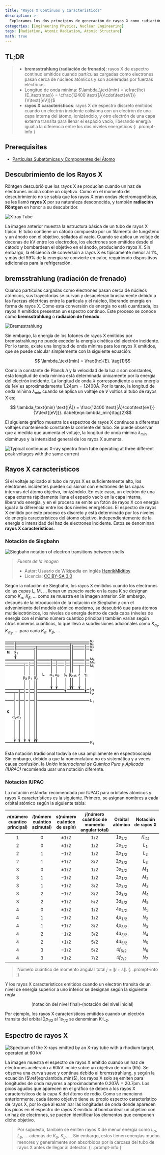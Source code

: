 ```yaml
---
title: "Rayos X Continuos y Característicos"
description: >-
  Exploramos los dos principios de generación de rayos X como radiación atómica, y las características respectivas de la radiación de frenado y los rayos X característicos.
categories: [Engineering Physics, Nuclear Engineering]
tags: [Radiation, Atomic Radiation, Atomic Structure]
math: true
---
```


## TL;DR
> - **bremsstrahlung (radiación de frenado)**: rayos X de espectro continuo emitidos cuando partículas cargadas como electrones pasan cerca de núcleos atómicos y son aceleradas por fuerzas eléctricas
> - Longitud de onda mínima: $\lambda_\text{min} = \cfrac{hc}{E_\text{max}} = \cfrac{12400 \text{[Å}\cdot\text{eV]}}{V\text{[eV]}}$
> - **rayos X característicos**: rayos X de espectro discreto emitidos cuando un electrón incidente colisiona con un electrón de una capa interna del átomo, ionizándolo, y otro electrón de una capa externa transita para llenar el espacio vacío, liberando energía igual a la diferencia entre los dos niveles energéticos
{: .prompt-info }

## Prerequisites
- [Partículas Subatómicas y Componentes del Átomo](/posts/constituents-of-an-atom/)

## Descubrimiento de los Rayos X
Röntgen descubrió que los rayos X se producían cuando un haz de electrones incidía sobre un objetivo. Como en el momento del descubrimiento no se sabía que los rayos X eran ondas electromagnéticas, se les llamó **rayos X** por su naturaleza desconocida, y también **radiación Röntgen** en honor a su descubridor.

![X-ray Tube](https://upload.wikimedia.org/wikipedia/commons/7/72/WaterCooledXrayTube.svg)

La imagen anterior muestra la estructura básica de un tubo de rayos X típico. El tubo contiene un cátodo compuesto por un filamento de tungsteno y un ánodo con el objetivo, sellados al vacío. Cuando se aplica un voltaje de decenas de kV entre los electrodos, los electrones son emitidos desde el cátodo y bombardean el objetivo en el ánodo, produciendo rayos X. Sin embargo, la eficiencia de conversión a rayos X es típicamente menor al 1%, y más del 99% de la energía se convierte en calor, requiriendo dispositivos adicionales para la refrigeración.

## bremsstrahlung (radiación de frenado)
Cuando partículas cargadas como electrones pasan cerca de núcleos atómicos, sus trayectorias se curvan y desaceleran bruscamente debido a las fuerzas eléctricas entre la partícula y el núcleo, liberando energía en forma de rayos X. Como esta conversión de energía no está cuantizada, los rayos X emitidos presentan un espectro continuo. Este proceso se conoce como **bremsstrahlung** o **radiación de frenado**.

![Bremsstrahlung](https://upload.wikimedia.org/wikipedia/commons/1/1e/Bremsstrahlung.svg)

Sin embargo, la energía de los fotones de rayos X emitidos por bremsstrahlung no puede exceder la energía cinética del electrón incidente. Por lo tanto, existe una longitud de onda mínima para los rayos X emitidos, que se puede calcular simplemente con la siguiente ecuación:

$$ \lambda_\text{min} = \frac{hc}{E}. \tag{1}$$

Como la constante de Planck $h$ y la velocidad de la luz $c$ son constantes, esta longitud de onda mínima está determinada únicamente por la energía del electrón incidente. La longitud de onda $\lambda$ correspondiente a una energía de $1\text{eV}$ es aproximadamente $1.24 \mu\text{m}=12400\text{Å}$. Por lo tanto, la longitud de onda mínima $\lambda_\text{min}$ cuando se aplica un voltaje de $V$ voltios al tubo de rayos X es:

$$ \lambda_\text{min} \text{[Å]} = \frac{12400 \text{[Å}\cdot\text{eV]}}{V\text{[eV]}}. \label{eqn:lambda_min}\tag{2}$$

El siguiente gráfico muestra los espectros de rayos X continuos a diferentes voltajes manteniendo constante la corriente del tubo. Se puede observar que a medida que aumenta el voltaje, la longitud de onda mínima $\lambda_{\text{min}}$ disminuye y la intensidad general de los rayos X aumenta.

![Typical continuous X-ray spectra from tube operating
at three different peak voltages with the same current](/assets/img/continuous-and-characteristic-x-rays/bremsstrahlung.png)

## Rayos X característicos
Si el voltaje aplicado al tubo de rayos X es suficientemente alto, los electrones incidentes pueden colisionar con electrones de las capas internas del átomo objetivo, ionizándolo. En este caso, un electrón de una capa externa rápidamente llena el espacio vacío en la capa interna, liberando energía, y en el proceso se emite un fotón de rayos X con energía igual a la diferencia entre los dos niveles energéticos. El espectro de rayos X emitido por este proceso es discreto y está determinado por los niveles de energía característicos del átomo objetivo, independientemente de la energía o intensidad del haz de electrones incidente. Estos se denominan **rayos X característicos**.

### Notación de Siegbahn

![Siegbahn notation of electron transitions between shells](https://upload.wikimedia.org/wikipedia/commons/f/f6/CharacteristicRadiation.svg)
> *Fuente de la imagen*
> - Autor: Usuario de Wikipedia en inglés [HenrikMidtiby](https://en.wikipedia.org/wiki/User:HenrikMidtiby)
> - Licencia: [CC BY-SA 3.0](https://creativecommons.org/licenses/by-sa/3.0/)

Según la notación de Siegbahn, los rayos X emitidos cuando los electrones de las capas L, M, ... llenan un espacio vacío en la capa K se designan como $K_\alpha$, $K_\beta$, ... como se muestra en la imagen anterior. Sin embargo, después de la introducción de la notación de Siegbahn y con el advenimiento del modelo atómico moderno, se descubrió que para átomos multielectrónicos, los niveles de energía dentro de cada capa (niveles de energía con el mismo número cuántico principal) también varían según otros números cuánticos, lo que llevó a subdivisiones adicionales como $K_{\alpha_1}$, $K_{\alpha_2}$, ... para cada $K_\alpha$, $K_\beta$, ...

![Siegbahn notation](/assets/img/continuous-and-characteristic-x-rays/siegbahn-notation.png)

Esta notación tradicional todavía se usa ampliamente en espectroscopia. Sin embargo, debido a que la nomenclatura no es sistemática y a veces causa confusión, la *Unión Internacional de Química Pura y Aplicada (IUPAC)* recomienda usar una notación diferente.

### Notación IUPAC
La notación estándar recomendada por IUPAC para orbitales atómicos y rayos X característicos es la siguiente.
Primero, se asignan nombres a cada orbital atómico según la siguiente tabla:

| $n$(número <br>cuántico <br>principal) | $l$(número <br>cuántico <br>azimutal) | $s$(número <br>cuántico <br>de espín) | $j$(número <br>cuántico de <br>momento <br>angular total) | Orbital <br>atómico | Notación <br>de rayos X |
| :---: | :---: | :---: | :---: | :---: | :---: |
| $1$ | $0$ | $\pm1/2$ | $1/2$ | $1s_{1/2}$ | $K_{(1)}$ |
| $2$ | $0$ | $\pm1/2$ | $1/2$ | $2s_{1/2}$ | $L_1$ |
| $2$ | $1$ | $-1/2$ | $1/2$ | $2p_{1/2}$ | $L_2$ |
| $2$ | $1$ | $+1/2$ | $3/2$ | $2p_{3/2}$ | $L_3$ |
| $3$ | $0$ | $\pm1/2$ | $1/2$ | $3s_{1/2}$ | $M_1$ |
| $3$ | $1$ | $-1/2$ | $1/2$ | $3p_{1/2}$ | $M_2$ |
| $3$ | $1$ | $+1/2$ | $3/2$ | $3p_{3/2}$ | $M_3$ |
| $3$ | $2$ | $-1/2$ | $3/2$ | $3d_{3/2}$ | $M_4$ |
| $3$ | $2$ | $+1/2$ | $5/2$ | $3d_{5/2}$ | $M_5$ |
| $4$ | $0$ | $\pm1/2$ | $1/2$ | $4s_{1/2}$ | $N_1$ |
| $4$ | $1$ | $-1/2$ | $1/2$ | $4p_{1/2}$ | $N_2$ |
| $4$ | $1$ | $+1/2$ | $3/2$ | $4p_{3/2}$ | $N_3$ |
| $4$ | $2$ | $-1/2$ | $3/2$ | $4d_{3/2}$ | $N_4$ |
| $4$ | $2$ | $+1/2$ | $5/2$ | $4d_{5/2}$ | $N_5$ |
| $4$ | $3$ | $-1/2$ | $5/2$ | $4f_{5/2}$ | $N_6$ |
| $4$ | $3$ | $+1/2$ | $7/2$ | $4f_{7/2}$ | $N_7$ |

> Número cuántico de momento angular total $j=\|l+s\|$.
{: .prompt-info }

Y los rayos X característicos emitidos cuando un electrón transita de un nivel de energía superior a uno inferior se designan según la siguiente regla:

$$ \text{(notación del nivel final)-(notación del nivel inicial)} $$

Por ejemplo, los rayos X característicos emitidos cuando un electrón transita del orbital $2p_{1/2}$ al $1s_{1/2}$ se denominan $\text{K-L}_2$.

## Espectro de rayos X

![Spectrum of the X-rays emitted by an X-ray tube with a rhodium target, operated at 60 kV](https://upload.wikimedia.org/wikipedia/commons/2/23/TubeSpectrum-en.svg)

La imagen muestra el espectro de rayos X emitido cuando un haz de electrones acelerado a 60kV incide sobre un objetivo de rodio (Rh). Se observa una curva suave y continua debido al bremsstrahlung, y según la ecuación ($\ref{eqn:lambda_min}$), los rayos X solo se emiten para longitudes de onda mayores a aproximadamente $0.207\text{Å} = 20.7\text{pm}$. Los picos agudos que aparecen en el gráfico se deben a los rayos X característicos de la capa K del átomo de rodio. Como se mencionó anteriormente, cada átomo objetivo tiene su propio espectro característico de rayos X, por lo que al examinar las longitudes de onda donde aparecen los picos en el espectro de rayos X emitido al bombardear un objetivo con un haz de electrones, se pueden identificar los elementos que componen dicho objetivo.

> Por supuesto, también se emiten rayos X de menor energía como $L_\alpha$, $L_\beta$, ... además de $K_\alpha$, $K_\beta$, ... Sin embargo, estos tienen energías mucho menores y generalmente son absorbidos por la carcasa del tubo de rayos X antes de llegar al detector.
{: .prompt-info }
